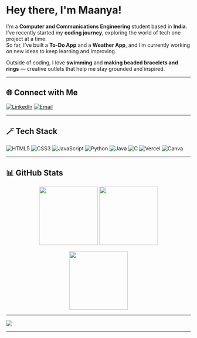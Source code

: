 # Hey there, I'm Maanya!

 I'm a **Computer and Communications Engineering** student based in **India**.  
 I’ve recently started my **coding journey**, exploring the world of tech one project at a time.  
 So far, I’ve built a **To-Do App** and a **Weather App**, and I’m currently working on new ideas to keep learning and improving.  

Outside of coding, I love **swimming** and **making beaded bracelets and rings** — creative outlets that help me stay grounded and inspired.  

---

## 🌐 Connect with Me

[![LinkedIn](https://img.shields.io/badge/LinkedIn-9fc3f8?style=for-the-badge&logo=linkedin&logoColor=0A66C2)]([https://www.linkedin.com/in/maanya-arun-94b107287/])
[![Email](https://img.shields.io/badge/Email-f9b5d0?style=for-the-badge&logo=gmail&logoColor=D14836)](mailto:forcollegeuseonly0@gmail.com)

---

## 🪄 Tech Stack

![HTML5](https://img.shields.io/badge/HTML5-fbe8a6?style=for-the-badge&logo=html5&logoColor=E34F26)
![CSS3](https://img.shields.io/badge/CSS3-a8dadc?style=for-the-badge&logo=css3&logoColor=1572B6)
![JavaScript](https://img.shields.io/badge/JavaScript-fff3b0?style=for-the-badge&logo=javascript&logoColor=F7DF1E)
![Python](https://img.shields.io/badge/Python-bde0fe?style=for-the-badge&logo=python&logoColor=3776AB)
![Java](https://img.shields.io/badge/Java-fec5bb?style=for-the-badge&logo=openjdk&logoColor=ED8B00)
![C](https://img.shields.io/badge/C-d8e2dc?style=for-the-badge&logo=c&logoColor=00599C)
![Vercel](https://img.shields.io/badge/Vercel-e4d0ff?style=for-the-badge&logo=vercel&logoColor=000000)
![Canva](https://img.shields.io/badge/Canva-b5ead7?style=for-the-badge&logo=canva&logoColor=00C4CC)

---

## 📊 GitHub Stats

<p align="center">
  <img src="https://github-readme-stats.vercel.app/api?username=maanyaarun&show_icons=true&theme=calm_pink&hide_border=true&count_private=true" height="160px"/>
  <img src="https://github-readme-stats.vercel.app/api/top-langs/?username=maanyaarun&layout=compact&theme=calm_pink&hide_border=true" height="160px"/>
</p>

<p align="center">
  <img src="https://nirzak-streak-stats.vercel.app/?user=maanyaarun&theme=calm_pink&hide_border=true" height="160px"/>
</p>

---

[![](https://visitcount.itsvg.in/api?id=maanyaarun&label=Profile%20Views&color=6b9080&icon=2&pretty=true)](https://visitcount.itsvg.in)

---

